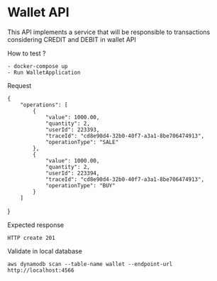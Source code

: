 # Wallet API

This API implements a service that will be responsible to transactions considering CREDIT and DEBIT in wallet API


How to test ?

    - docker-compose up
    - Run WalletApplication

Request

    {
        "operations": [
            {
                "value": 1000.00,
                "quantity": 2,
                "userId": 223393,
                "traceId": "cd8e90d4-32b0-40f7-a3a1-8be706474913",
                "operationType": "SALE"
            },
            {
                "value": 1000.00,
                "quantity": 2,
                "userId": 223394,
                "traceId": "cd8e90d4-32b0-40f7-a3a1-8be706474913",
                "operationType": "BUY"
            }
        ]
}

Expected response

    HTTP create 201

Validate in local database

    aws dynamodb scan --table-name wallet --endpoint-url http://localhost:4566

